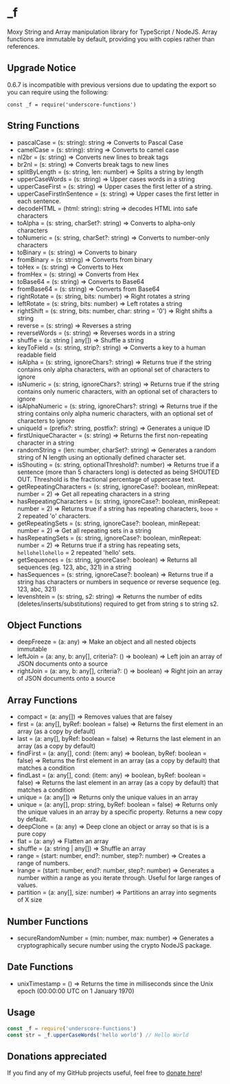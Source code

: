 # \_f

Moxy String and Array manipulation library for TypeScript / NodeJS. Array functions are immutable by default, providing you with copies rather than references.

## Upgrade Notice

0.6.7 is incompatible with previous versions due to updating the export so you can require using the following:

```
const _f = require('underscore-functions')
```

## String Functions

-   pascalCase = (s: string): string => Converts to Pascal Case
-   camelCase = (s: string): string => Converts to camel case
-   nl2br = (s: string) => Converts new lines to break tags
-   br2nl = (s: string) => Converts break tags to new lines
-   splitByLength = (s: string, len: number) => Splits a string by length
-   upperCaseWords = (s: string) => Upper cases words in a string
-   upperCaseFirst = (s: string) => Upper cases the first letter of a string.
-   upperCaseFirstInSentence = (s: string) => Upper cases the first letter in each sentence.
-   decodeHTML = (html: string): string => decodes HTML into safe characters
-   toAlpha = (s: string, charSet?: string) => Converts to alpha-only characters
-   toNumeric = (s: string, charSet?: string) => Converts to number-only characters
-   toBinary = (s: string) => Converts to binary
-   fromBinary = (s: string) => Converts from binary
-   toHex = (s: string) => Converts to Hex
-   fromHex = (s: string) => Converts from Hex
-   toBase64 = (s: string) => Converts to Base64
-   fromBase64 = (s: string) => Converts from Base64
-   rightRotate = (s: string, bits: number) => Right rotates a string
-   leftRotate = (s: string, bits: number) => Left rotates a string
-   rightShift = (s: string, bits: number, char: string = '0') => Right shifts a string
-   reverse = (s: string) => Reverses a string
-   reverseWords = (s: string) => Reverses words in a string
-   shuffle = (a: string | any[]) => Shuffle a string
-   keyToField = (s: string, strip?: string) => Converts a key to a human readable field
-   isAlpha = (s: string, ignoreChars?: string) => Returns true if the string contains only alpha characters, with an optional set of characters to ignore
-   isNumeric = (s: string, ignoreChars?: string) => Returns true if the string contains only numeric characters, with an optional set of characters to ignore
-   isAlphaNumeric = (s: string, ignoreChars?: string) => Returns true if the string contains only alpha numeric characters, with an optional set of characters to ignore
-   uniqueId = (prefix?: string, postfix?: string) => Generates a unique ID
-   firstUniqueCharacter = (s: string) => Returns the first non-repeating character in a string
-   randomString = (len: number, charSet?: string) => Generates a random string of N length using an optionally defined character set.
-   isShouting = (s: string, optionalThreshold?: number) => Returns true if a sentence (more than 5 characters long) is detected as being SHOUTED OUT. Threshold is the fractional percentage of uppercase text.
-   getRepeatingCharacters = (s: string, ignoreCase?: boolean, minRepeat: number = 2) => Get all repeating characters in a string
-   hasRepeatingCharacters = (s: string, ignoreCase?: boolean, minRepeat: number = 2) => Returns true if a string has repeating characters, `booo` = 2 repeated 'o' characters.
-   getRepeatingSets = (s: string, ignoreCase?: boolean, minRepeat: number = 2) => Get all repeating sets in a string
-   hasRepeatingSets = (s: string, ignoreCase?: boolean, minRepeat: number = 2) => Returns true if a string has repeating sets, `hellohellohello` = 2 repeated 'hello' sets.
-   getSequences = (s: string, ignoreCase?: boolean) => Returns all sequences (eg. 123, abc, 321) in a string
-   hasSequences = (s: string, ignoreCase?: boolean) => Returns true if a string has characters or numbers in sequence or reverse sequence (eg. 123, abc, 321)
-   levenshtein = (s: string, s2: string) => Returns the number of edits (deletes/inserts/substitutions) required to get from string s to string s2.

## Object Functions

-   deepFreeze = (a: any) => Make an object and all nested objects immutable
-   leftJoin = (a: any, b: any[], criteria?: () => boolean) => Left join an array of JSON documents onto a source
-   rightJoin = (a: any, b: any[], criteria?: () => boolean) => Right join an array of JSON documents onto a source

## Array Functions

-   compact = (a: any[]) => Removes values that are falsey
-   first = (a: any[], byRef: boolean = false) => Returns the first element in an array (as a copy by default)
-   last = (a: any[], byRef: boolean = false) => Returns the last element in an array (as a copy by default)
-   findFirst = (a: any[], cond: (item: any) => boolean, byRef: boolean = false) => Returns the first element in an array (as a copy by default) that matches a condition
-   findLast = (a: any[], cond: (item: any) => boolean, byRef: boolean = false) => Returns the last element in an array (as a copy by default) that matches a condition
-   unique = (a: any[]) => Returns only the unique values in an array
-   unique = (a: any[], prop: string, byRef: boolean = false) => Returns only the unique values in an array by a specific property. Returns a new copy by default.
-   deepClone = (a: any) => Deep clone an object or array so that is is a pure copy
-   flat = (a: any) => Flatten an array
-   shuffle = (a: string | any[]) => Shuffle an array
-   range = (start: number, end?: number, step?: number) => Creates a range of numbers.
-   lrange = (start: number, end?: number, step?: number) => Generates a number within a range as you iterate through. Useful for large ranges of values.
-   partition = (a: any[], size: number) => Partitions an array into segments of X size

## Number Functions

-   secureRandomNumber = (min: number, max: number) => Generates a cryptographically secure number using the crypto NodeJS package.

## Date Functions

-   unixTimestamp = () => Returns the time in milliseconds since the Unix epoch (00:00:00 UTC on 1 January 1970)

## Usage

```typescript
const _f = require('underscore-functions')
const str = _f.upperCaseWords('hello world') // Hello World
```

## Donations appreciated

If you find any of my GitHub projects useful, feel free to [donate here](https://www.paypal.com/cgi-bin/webscr?cmd=_s-xclick&hosted_button_id=EUDNKJR7GS3UQ&source=url)!
